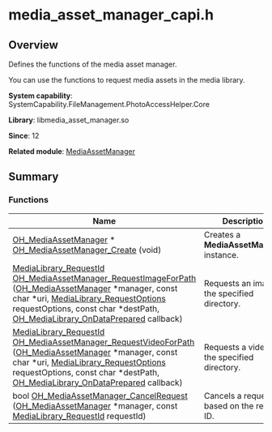 # media_asset_manager_capi.h


## Overview

Defines the functions of the media asset manager.

You can use the functions to request media assets in the media library.

**System capability**: SystemCapability.FileManagement.PhotoAccessHelper.Core

**Library**: libmedia_asset_manager.so

**Since**: 12

**Related module**: [MediaAssetManager](_media_asset_manager.md)


## Summary


### Functions

| Name| Description|
| -------- | -------- |
| [OH_MediaAssetManager](_media_asset_manager.md#oh_mediaassetmanager) \* [OH_MediaAssetManager_Create](_media_asset_manager.md#oh_mediaassetmanager_create) (void) | Creates a **MediaAssetManager** instance.|
| [MediaLibrary_RequestId](_media_library___request_id.md) [OH_MediaAssetManager_RequestImageForPath](_media_asset_manager.md#oh_mediaassetmanager_requestimageforpath) ([OH_MediaAssetManager](_media_asset_manager.md#oh_mediaassetmanager) \*manager, const char \*uri, [MediaLibrary_RequestOptions](_media_library___request_options.md) requestOptions, const char \*destPath, [OH_MediaLibrary_OnDataPrepared](_media_asset_manager.md#oh_medialibrary_ondataprepared) callback) | Requests an image in the specified directory.|
| [MediaLibrary_RequestId](_media_library___request_id.md) [OH_MediaAssetManager_RequestVideoForPath](_media_asset_manager.md#oh_mediaassetmanager_requestvideoforpath) ([OH_MediaAssetManager](_media_asset_manager.md#oh_mediaassetmanager) \*manager, const char \*uri, [MediaLibrary_RequestOptions](_media_library___request_options.md) requestOptions, const char \*destPath, [OH_MediaLibrary_OnDataPrepared](_media_asset_manager.md#oh_medialibrary_ondataprepared) callback) | Requests a video in the specified directory.|
| bool [OH_MediaAssetManager_CancelRequest](_media_asset_manager.md#oh_mediaassetmanager_cancelrequest) ([OH_MediaAssetManager](_media_asset_manager.md#oh_mediaassetmanager) \*manager, const [MediaLibrary_RequestId](_media_library___request_id.md) requestId) | Cancels a request based on the request ID.|
